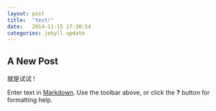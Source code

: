 ```yaml
---
layout: post
title:  "test!"
date:   2014-11-15 17:30:54
categories: jekyll update
---
```


## A New Post
就是试试 !

Enter text in [Markdown](http://daringfireball.net/projects/markdown/). Use the toolbar above, or click the **?** button for formatting help.
